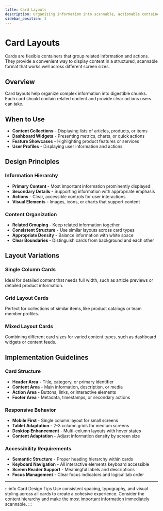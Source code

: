 ```yaml
---
title: Card Layouts
description: Organizing information into scannable, actionable containers
sidebar_position: 3
---
```


# Card Layouts

Cards are flexible containers that group related information and actions. They provide a convenient way to display content in a structured, scannable format that works well across different screen sizes.

## Overview

Card layouts help organize complex information into digestible chunks. Each card should contain related content and provide clear actions users can take.

## When to Use

- **Content Collections** - Displaying lists of articles, products, or items
- **Dashboard Widgets** - Presenting metrics, charts, or quick actions
- **Feature Showcases** - Highlighting product features or services
- **User Profiles** - Displaying user information and actions

## Design Principles

### Information Hierarchy
- **Primary Content** - Most important information prominently displayed
- **Secondary Details** - Supporting information with appropriate emphasis
- **Actions** - Clear, accessible controls for user interactions
- **Visual Elements** - Images, icons, or charts that support content

### Content Organization
- **Related Grouping** - Keep related information together
- **Consistent Structure** - Use similar layouts across card types
- **Appropriate Density** - Balance information with white space
- **Clear Boundaries** - Distinguish cards from background and each other

## Layout Variations

### Single Column Cards
Ideal for detailed content that needs full width, such as article previews or detailed product information.

### Grid Layout Cards
Perfect for collections of similar items, like product catalogs or team member profiles.

### Mixed Layout Cards
Combining different card sizes for varied content types, such as dashboard widgets or content feeds.

## Implementation Guidelines

### Card Structure
- **Header Area** - Title, category, or primary identifier
- **Content Area** - Main information, description, or media
- **Action Area** - Buttons, links, or interactive elements
- **Footer Area** - Metadata, timestamps, or secondary actions

### Responsive Behavior
- **Mobile First** - Single column layout for small screens
- **Tablet Adaptation** - 2-3 column grids for medium screens
- **Desktop Enhancement** - Multi-column layouts with hover states
- **Content Adaptation** - Adjust information density by screen size

### Accessibility Requirements
- **Semantic Structure** - Proper heading hierarchy within cards
- **Keyboard Navigation** - All interactive elements keyboard accessible
- **Screen Reader Support** - Meaningful labels and descriptions
- **Focus Management** - Clear focus indicators and logical tab order

---

:::info Card Design Tips
Use consistent spacing, typography, and visual styling across all cards to create a cohesive experience. Consider the content hierarchy and make the most important information immediately scannable.
:::